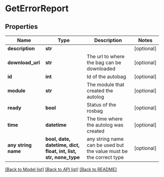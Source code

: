 # GetErrorReport


## Properties
Name | Type | Description | Notes
------------ | ------------- | ------------- | -------------
**description** | **str** |  | [optional] 
**download_url** | **str** | The url to where the bag can be downloaded | [optional] 
**id** | **int** | Id of the autobag | [optional] 
**module** | **str** | The module that created the autolog | [optional] 
**ready** | **bool** | Status of the rosbag | [optional] 
**time** | **datetime** | The time where the autolog was created | [optional] 
**any string name** | **bool, date, datetime, dict, float, int, list, str, none_type** | any string name can be used but the value must be the correct type | [optional]

[[Back to Model list]](../README.md#documentation-for-models) [[Back to API list]](../README.md#documentation-for-api-endpoints) [[Back to README]](../README.md)


